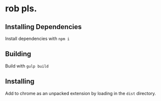 # rob pls.

## Installing Dependencies
Install dependencies with `npm i`

## Building

Build with `gulp build`

## Installing

Add to chrome as an unpacked extension by loading in the `dist` directory.
